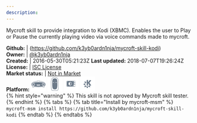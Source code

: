 ```yaml
---
description: 
---
```

Mycroft skill to provide integration to Kodi (XBMC). Enables
the user to Play or Pause the currently playing video via voice
commands made to mycroft.

**Github:** | (https://github.com/k3yb0ardn1nja/mycroft-skill-kodi)  
**Owner:** | [@k3yb0ardn1nja](https://github.com/k3yb0ardn1nja)  
**Created:** | 2016-05-30T05:21:23Z  **Last updated:** 2018-07-07T19:26:24Z  
**License:** | [ISC License](https://api.github.com/licenses/isc)  
**Market status:** | [Not in Market](https://market.mycroft.ai/skill/)  
**Platform:**   ![](.gitbook/assets/mark-1-icon.png)  ![](.gitbook/assets/mark-2-icon.png)  ![](.gitbook/assets/picroft-icon.png)  ![](.gitbook/assets/kde.png)   
{% hint style="warning" %}
This skill is not aproved by Mycroft skill tester.
{% endhint %}
  {% tabs %}
{% tab title="Install by mycroft-msm" %}
``` mycroft-msm install https://github.com/k3yb0ardn1nja/mycroft-skill-kodi```
{% endtab %}
  {% endtabs %}
  